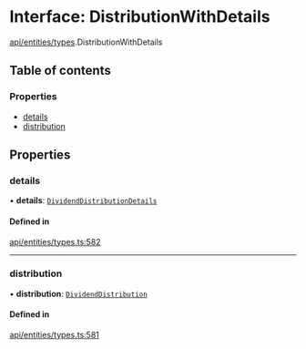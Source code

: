 # Interface: DistributionWithDetails

[api/entities/types](../wiki/api.entities.types).DistributionWithDetails

## Table of contents

### Properties

- [details](../wiki/api.entities.types.DistributionWithDetails#details)
- [distribution](../wiki/api.entities.types.DistributionWithDetails#distribution)

## Properties

### details

• **details**: [`DividendDistributionDetails`](../wiki/api.entities.DividendDistribution.types.DividendDistributionDetails)

#### Defined in

[api/entities/types.ts:582](https://github.com/PolymeshAssociation/polymesh-sdk/blob/88db4a91/src/api/entities/types.ts#L582)

___

### distribution

• **distribution**: [`DividendDistribution`](../wiki/api.entities.DividendDistribution.DividendDistribution)

#### Defined in

[api/entities/types.ts:581](https://github.com/PolymeshAssociation/polymesh-sdk/blob/88db4a91/src/api/entities/types.ts#L581)
